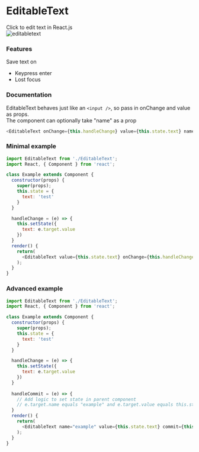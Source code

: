 # EditableText
Click to edit text in React.js  
![editabletext](https://user-images.githubusercontent.com/31367899/42241971-aab6ba82-7f0c-11e8-8f38-9197afac2cdf.gif)

### Features
Save text on
- Keypress enter
- Lost focus

### Documentation
EditableText behaves just like an ```<input />```, so pass in onChange and value as props.  
The component can optionally take "name" as a prop
```javascript
<EditableText onChange={this.handleChange} value={this.state.text} name="sample" />
```

### Minimal example

```javascript
import EditableText from './EditableText';
import React, { Component } from 'react';

class Example extends Component {
  constructor(props) {
    super(props);
    this.state = {
      text: 'test'
    }
  }

  handleChange = (e) => {
    this.setState({
      text: e.target.value
    })
  }
  render() {
    return(
      <EditableText value={this.state.text} onChange={this.handleChange}/>
    );
  }
}
```

### Advanced example
```javascript
import EditableText from './EditableText';
import React, { Component } from 'react';

class Example extends Component {
  constructor(props) {
    super(props);
    this.state = {
      text: 'test'
    }
  }

  handleChange = (e) => {
    this.setState({
      text: e.target.value
    })
  }
  
  handleCommit = (e) => {
    // Add logic to set state in parent component
    // e.target.name equals "example" and e.target.value equals this.state.text
  }
  render() {
    return(
      <EditableText name="example" value={this.state.text} commit={this.handleCommit} onChange={this.handleChange}/>
    );
  }
}
```

